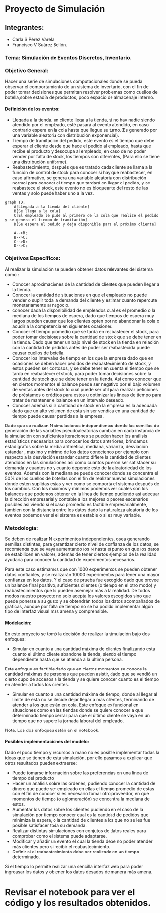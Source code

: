 # Proyecto de Simulación
 
## Integrantes:
- Carla S Pérez Varela.
- Francisco V Suárez Bellón.
### Tema: Simulación de Eventos Discretos, Inventario.

### Objetivo General:

Hacer una serie de simulaciones computacionales donde se pueda observar el comportamiento de un sistema de inventario, con el fin de poder tomar decisiones que permitan resolver problemas como cuellos de botella,sobre estadía de productos, poco espacio de almacenaje interno.

#### Definición de los eventos:
- Llegada a la tienda, un cliente llega a la tienda, si no hay nadie siendo atendido por el empleado, esté pasará al evento atendido, en caso contrario espera en la cola hasta que llegue su turno.(Es generado por una variable aleatoria con distribución exponencial).
- Tiempo de tramitación del pedido, este evento es el tiempo que debe esperar el cliente desde que hace el pedido al empleado, hasta que recibe el producto y desocupa al empleado, en caso de no poder vender por falta de stock, los tiempos son diferentes, (Para ello se tiene una distribución uniforme). 
- Reabastecimiento, después que es tratado cada cliente se llama a la función de control de stock para conocer si hay que reabastecer, en caso afirmativo, se genera una variable aleatoria con distribución normal para conocer el tiempo que tardará en llegar el pedido, y se reabastece el stock, este evento no es bloqueante del resto de las ventas y solo puede haber uno a la vez.

````mermaid
graph TD;
    A[LLegada a la tienda del cliente]
    B[Se llega a la cola]
    C[El empleado le pide al primero de la cola que realize el pedido y se genera el tiempo de tramitación]
    D[Se espera el pedido y deja disponible para el próximo cliente]
    
    A-->B;
    B-->C;
    C-->D;
    D-->C;
````

### Objetivos Específicos:

 Al realizar la simulación se pueden obtener datos relevantes del sistema como :
- Conocer aproximaciones de la cantidad de clientes que pueden llegar a la tienda.
- Conocer la cantidad de situaciones en que el empleado no puede vender o suplir toda la demanda del cliente y estimar cuanto repercute monetariamente al negocio.
- conocer dada la disponibilidad de empleados cual es el promedio o la mediana de los tiempos de espera, dado que tiempos de espera muy largos pueden causar que los clientes opten por no abandonar la cola o acudir a la competencia en siguientes ocasiones
- Conocer el tiempo promedio que se tarda en reabastecer el stock, para poder tomar decisiones sobre la cantidad de stock que se debe tener en la tienda. Dado que tener un bajo nivel de stock en la tienda en relación con la cantidad de pedidos antes de poder ser reabastecida puede causar cuellos de botella.
- Conocer los intervalos de tiempo en los que la empresa dado que en ocasiones se deben hacer pedidos de reabastecimiento de stock, y estos pueden ser costosos, y se debe tener en cuenta el tiempo que se tarda en reabastecer el stock, para poder tomar decisiones sobre la cantidad de stock que se debe tener en la tienda. Así como conocer que en ciertos momentos el balance puede ser negativo por el bajo volumen de ventas antes del stock lo cual puede ser util para realizar peticiones de préstamos o créditos para estos u optimizar las lineas de tiempo para tratar de mantener el balance en un intervalo deseado.
- Conocer además si la cantidad de stock en la empresa es la adecuada dado que un alto volumen de esta sin ser vendida en una cantidad de tiempo puede causar perdidas a la empresa.

Dado que se realizan N simulaciones independientes donde las semillas de generación de las variables pseudoaleatorias cambian en cada instancia de la simulación con suficientes iteraciones se pueden hacer los análisis estadísticos necesarios para conocer los datos anteriores, brindamos estadígrafos sobre la media aritmetica, mediana, varianza, desviación estandar , máximo y mínimo de los datos
conociendo por ejemplo con respecto a la desviación estandar cuanto difiere la cantidad de clientes atendidos en las simulaciones así como cuantos puieron ser satisfacer su demanda y cuantos no
y cuanto depende esto de la aleatoriedad de los eventos. Además con la mediana se puede conocer donde se concentra el 50% de los cuellos de botellas con el fin de realizar nuevas simulaciones donde esten suplidas estas y ver como se comporta el sistema después de los cambios.
Con los máximos y mínimos podemos ver cuales son los balances que podemos obtener en la línea de tiempo pudiendo asi  adecuar la dirección empresarial y contable a los mejores o peores escenarios posibles asi viendo si el caso promedio es factible empresarialmente, tambien con la distancia entre los datos dado la naturaleza aleatoria de los eventos podemos ver si el sistema es estable o si es muy variable.

### Metodología:

Se deben de realizar N experimentos independientes, osea generando semillas distintas, para garantizar cierto nivel de confianza de los datos, se recomienda que se vaya aumentando los N hasta el punto en que los datos se estabilicen en valores, además de tener ciertos ejemplos de la realidad ayudaría para conocer la cantidad de experimentos necesarios.

Para este caso estimamos que con 1000 experimentos se pueden obtener datos confiables, y se realizarán 10000 experimentos para tener una mayor confianza en los datos.
Y el caso de prueba fue escogido dado que provee un balance final positivo, suficientes clientes (o tiempo en el otro modo) y reabastecimientos que lo pueden asemejar más a la realidad. 
De todos modos nuestro proyecto no solo acepta los valores escogidos sino que puede ponerse a su gusto y se obtendrán todos los datos acompañados de gráficas, aunque por falta de tiempo no se ha podido implementar algún tipo de interfaz visual mas amena y comprensible.

#### Modelación:

En este proyecto se tomó la decisión de realizar la simulación bajo dos enfoques:
- Simular en cuanto a una cantidad máxima de clientes finalizando esta cuanto el último cliente abandone la tienda, siendo el tiempo dependiente hasta que se atienda a la ultima persona.

Este enfoque es factible dado que en ciertos momentos se conoce la cantidad máximas de personas que pueden asistir, dado que se vendió un cierto cupo de accesos a la tienda y se quiere conocer cuanto es el tiempo en atender a todos los clientes.

- Simular en cuanto a una cantidad máxima de tiempo, donde al llegar al límite de esta no se decide dejar llegar a mas clientes, terminando de atender a los que están en cola.
Este enfoque es funcional en situaciones como en las tiendas donde se quiere conocer a que determinado tiempo cerrar para que el último cliente se vaya en un tiempo que no supere la jornada laboral del empleado. 

Nota: Los dos enfoques están en el notebook.

#### Posibles implementaciones del modelo:
Dado el poco tiempo y recursos a mano no es posible implementar todas la ideas que se tienen de esta simulación,
por ello pasamos a explicar que otros resultados pueden extraerse:

- Puede tomarse información sobre las preferencias en una linea de tiempo del producto
- Hacer un análisis sobre las órdenes, pudiendo conocer la cantidad de dinero que puede ser empleado en ellas el tiempo promedio de estas con el fin de conocer si es necesario tomar otro proveedor, en que momentos de tiempo (o aglomeración) se concentra la mediana de estos.
- Aumentar los datos sobre los clientes pudiendo en el caso de la simulación por tiempo conocer cual es la cantidad de pedidos que minimiza la espera, o la cantidad de clientes a los que no se les fue posible satisfacer toda su demanda.
- Realizar distintas simulaciones con conjutos de datos reales para comprobar como el sistema puede adaptarse. 
- Modificar y añadir un evento el cual la tienda debe no poder atender más clientes pero si recibir el reabastecimiento.
- Definir si el reabastecimiento debe ser realizado en un tiempo determinado.

Si el tiempo lo permite realizar una sencilla interfaz web para poder ingreasar los datos y  obtener los datos desados de manera más amena.



# Revisar el notebook para ver el código y los resultados obtenidos.
